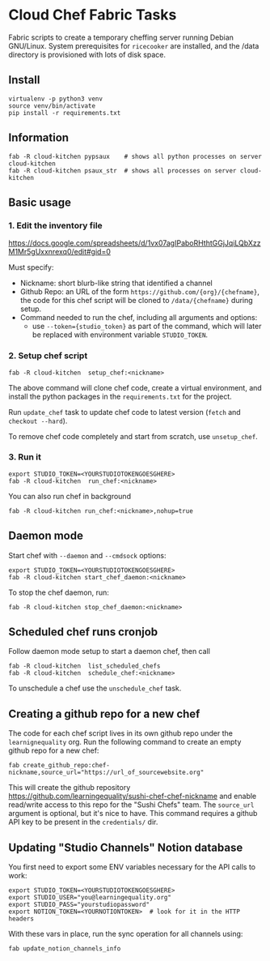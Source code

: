 Cloud Chef Fabric Tasks
=======================
Fabric scripts to create a temporary cheffing server running Debian GNU/Linux.
System prerequisites for `ricecooker` are installed, and the /data directory is
provisioned with lots of disk space.



Install
-------

    virtualenv -p python3 venv
    source venv/bin/activate
    pip install -r requirements.txt



Information
------------

    fab -R cloud-kitchen pypsaux    # shows all python processes on server cloud-kitchen
    fab -R cloud-kitchen psaux_str  # shows all processes on server cloud-kitchen



Basic usage
-----------

### 1. Edit the inventory file
https://docs.google.com/spreadsheets/d/1vx07agIPaboRHthtGGjJqiLQbXzzM1Mr5gUxxnrexq0/edit#gid=0

Must specify:
  - Nickname: short blurb-like string that identified a channel
  - Github Repo: an URL of the form `https://github.com/{org}/{chefname}`, the
    code for this chef script will be cloned to `/data/{chefname}` during setup.
  - Command needed to run the chef, including all arguments and options:
     - use `--token={studio_token}` as part of the command, which will later be
       replaced with environment variable `STUDIO_TOKEN`.


### 2. Setup chef script

    fab -R cloud-kitchen  setup_chef:<nickname>

The above command will clone chef code, create a virtual environment, and install
the python packages in the `requirements.txt` for the project.

Run `update_chef` task to update chef code to latest version (`fetch` and `checkout --hard`).

To remove chef code completely and start from scratch, use `unsetup_chef`.


### 3. Run it

    export STUDIO_TOKEN=<YOURSTUDIOTOKENGOESGHERE>
    fab -R cloud-kitchen  run_chef:<nickname>

You can also run chef in background

    fab -R cloud-kitchen run_chef:<nickname>,nohup=true



Daemon mode
-----------
Start chef with `--daemon` and `--cmdsock` options:

    export STUDIO_TOKEN=<YOURSTUDIOTOKENGOESGHERE>
    fab -R cloud-kitchen start_chef_daemon:<nickname>

To stop the chef daemon, run:

    fab -R cloud-kitchen stop_chef_daemon:<nickname>



Scheduled chef runs cronjob
---------------------------
Follow daemon mode setup to start a daemon chef, then call

    fab -R cloud-kitchen  list_scheduled_chefs
    fab -R cloud-kitchen  schedule_chef:<nickname>

To unschedule a chef use the `unschedule_chef` task.





Creating a github repo for a new chef
-------------------------------------
The code for each chef script lives in its own github repo under the `learnignequality` org.
Run the following command to create an empty github repo for a new chef:

    fab create_github_repo:chef-nickname,source_url="https://url_of_sourcewebsite.org"

This will create the github repository https://github.com/learningequality/sushi-chef-chef-nickname
and enable read/write access to this repo for the "Sushi Chefs" team.
The `source_url` argument is optional, but it's nice to have.
This command requires a github API key to be present in the `credentials/` dir.



Updating "Studio Channels" Notion database
------------------------------------------
You first need to export some ENV variables necessary for the API calls to work:

    export STUDIO_TOKEN=<YOURSTUDIOTOKENGOESGHERE>
    export STUDIO_USER="you@learningequality.org"
    export STUDIO_PASS="yourstudiopassword"
    export NOTION_TOKEN=<YOURNOTIONTOKEN>  # look for it in the HTTP headers

With these vars in place, run the sync operation for all channels using:

    fab update_notion_channels_info

